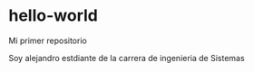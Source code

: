 # hello-world
Mi primer repositorio

Soy alejandro estdiante de la carrera de ingenieria de Sistemas
